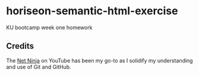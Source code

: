 # horiseon-semantic-html-exercise
KU bootcamp week one homework 

## Credits

The [Net Ninja](https://www.youtube.com/channel/UCW5YeuERMmlnqo4oq8vwUpg) on YouTube has been my go-to as I solidify my understanding and use of Git and GitHub. 


